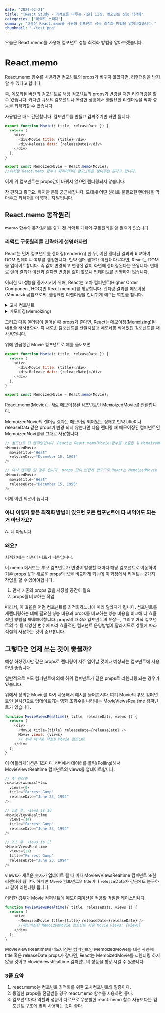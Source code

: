 ```yaml
---
date: "2024-02-21"
title: "[React Study - 리액트를 다루는 기술] 11장. 컴포넌트 성능 최적화"
categories: ["리액트 스터디"]
summary: "오늘은 React.memo를 사용해 컴포넌트 성능 최적화 방법을 알아보겠습니다."
thumbnail: "./test.png"
---
```


오늘은 React.memo를 사용해 컴포넌트 성능 최적화 방법을 알아보겠습니다.

# React.memo

React.memo 함수를 사용하면 컴포넌트의 props가 바뀌지 않았다면, 리렌더링을 방지할 수 있다고 합니다.

즉, 메모화된 버전의 컴포넌트로 해당 컴포넌트의 props가 변경될 때만 리렌더링을 할 수 있습니다.
커다란 큐모의 컴포넌트나 복잡한 상황에서 불필요한 리렌더링을 막아 성능을 최적화할 수 있습니다

사용법은 매우 간단합니다. 컴포넌트를 만들고 감싸주기만 하면 됩니다.

```js
export function Movie({ title, releaseDate }) {
  return (
    <div>
      <div>Movie title: {title}</div>
      <div>Release date: {releaseDate}</div>
    </div>
  );
}

export const MemoizedMovie = React.memo(Movie);
//위처럼 React.memo 함수의 파라미터에 컴포넌트를 넣어주면 된다고 합니다.
```

이제 위 컴포넌트는 props값이 바뀌지 않으면 렌더링되지 않습니다.

참 편하고 좋군요. 하지만 문득 궁금해집니다. 도대체 어떤 원리로 불필요한 렌더링을 막아주고 최적화를 이룩하는지 말입니다.

## React.memo 동작원리

memo 함수의 동작원리를 알기 전 리액트 자체의 구동원리를 알 필요가 있습니다.

### 리액트 구동원리를 간략하게 설명하자면

React는 먼저 컴포넌트를 렌더링(rendering) 한 뒤, 이전 렌더된 결과와 비교하여 DOM 업데이트 여부를 결정합니다. 만약 렌더 결과가 이전과 다르다면, React는 DOM을 업데이트합니다. 즉 값이 변경되고 변경된 값이 화면에 렌더링된다는 뜻입니다.
반대로 렌더 결과가 이전과 같다면 변경된 값이 없으니 업데이트를 진행하지 않습니다.

이러한 UI 성능을 증가시키기 위해, React는 고차 컴퍼넌트(Higher Order Component, HOC)인 React.memo()를 제공합니다. 렌더링 결과를 메모이징(Memoizing)함으로써, 불필요한 리렌더링을 건너뛰게 해주는 역할을 합니다.

<details>

<summary>고차 컴포넌트</summary>

<div markdown="1">

고차 컴포넌트란

- 컴포넌트 로직을 재사용하기 위한 React의 고급 기술입니다.
- 고차 컴포넌트(HOC)는 React API의 일부가 아니며, React의 구성적 특성에서 나오는 패턴이라고 합니다.
- 즉 고차 컴포넌트는 컴포넌트를 가져와 새 컴포넌트를 반환하는 함수입니다.

</div>

</details>

<details>

<summary>메모이징(Memoizing)</summary>

<div markdown="1">

메모이징이란

- memoization은 기존에 수행한 연산의 결과 값을 어딘가에 저장해두고 동일한 입력이 들어오면 재활용하는 프로그래밍 기법을 말합니다.
- 말 그대로 메모한 내용을 재사용한다 이해해도 좋을 것 같습니다.
- memoization을 적절히 사용하면 중복 연산을 피할 수 있기 때문에 메모리를 조금 더 쓰더라도 애플리케이션의 성능 최적화가 가능합니다.

</div>

</details>

그리고 다음 렌더링이 일어날 때 props가 같다면, React는 메모이징(Memoizing)된 내용을 재사용한다.
즉 새로운 컴포넌트를 만들지않고 메모이징 되어있던 컴포넌트를 재사용합니다.

위에 언급했던 Movie 컴포넌트로 예를 들어보면

```js
export function Movie({ title, releaseDate }) {
  return (
    <div>
      <div>Movie title: {title}</div>
      <div>Release date: {releaseDate}</div>
    </div>
  );
}

export const MemoizedMovie = React.memo(Movie);
```

React.memo(Movie)는 새로 메모이징된 컴포넌트인 MemoizedMovie를 반환합니다.

MemoizedMovie의 렌더링 결과는 메모이징 되어있는 상태고 만약 title이나 releaseData 같은 props가 변경 되지 않는다면 다음 렌더링 때 메모이징된 컴퍼넌트인 MemoizedMovi를을 그대로 사용합니다.

```js
// 컴포넌트 첫 렌더링입니다. React는 React.memo(Movie)함수를 호출한 뒤 MemoizedMovie 컴포넌트를 반환합니다.
<MemoizedMovie
  movieTitle="Heat"
  releaseDate="December 15, 1995"
/>

// 다시 렌더링 한 경우 입니다. props 값이 변한게 없으므로 React는 MemoizedMovie 컴포넌트를 그대로 사용하고 리렌더링을 하지않습니다.
<MemoizedMovie
  movieTitle="Heat"
  releaseDate="December 15, 1995"
/>
```

이제 이런 의문이 듭니다.

### 아니 이렇게 좋은 최적화 방법이 있으면 모든 컴포넌트에 다 써먹어도 되는거 아닌가요?

A. 네 아닙니다.

### 왜요?

최적화에는 비용이 따르기 때문입니다.

이 memo 메서드는 부모 컴포넌트가 변경이 발생할 때마다 해당 컴포넌트로 이동하여 기존 props 값과 새로운 props의 값을 비교하게 되는데 이 과정에서 리액트는 2가지 작업을 할 수 있어야합니다.

1. 먼저 기존의 props 값을 저장할 공간이 필요
2. props를 비교하는 작업

따라서, 이 효율은 어떤 컴포넌트를 최적화하느냐에 따라 달라지게 됩니다.
컴포넌트를 재렌더링하는 데에 필요한 성능 비용과 props를 비교하는 성능 비용을 비교해 더 효율적인 방법을 채택해야합니다.
props의 개수와 컴포넌트의 복잡도, 그리고 자식 컴포넌트의 수 등 다양한 변수에 따라 효율적인 컴포넌트 운영방법이 달라지므로 상황에 따라 적절히 사용하는 것이 중요합니다.

## 그렇다면 언제 쓰는 것이 좋을까?

예상 하셨겠지만 같은 props로 렌더링이 자주 일어날 것이라 예상되는 컴포넌트에 사용하면 좋습니다.

일반적으로 부모 컴퍼넌트에 의해 하위 컴퍼넌트가 같은 props로 리렌더링 되는 경우가 있습니다.

위에서 정의한 Movie를 다시 사용해서 예시를 들어봅시다.
여기 Movie의 부모 컴퍼넌트인 실시간으로 업데이트되는 영화 조회수를 나타내는 MovieViewsRealtime 컴퍼넌트가 있습니다.

```js
function MovieViewsRealtime({ title, releaseDate, views }) {
  return (
    <div>
      <Movie title={title} releaseDate={releaseDate} />
      Movie views: {views}
      // 위에 예시로 작성한 Movie 컴포넌트
    </div>
  );
}
```

이 어플리케이션은 1초마다 서버에서 데이터를 폴링(Polling)해서 MovieViewsRealtime 컴퍼넌트의 views를 업데이트합니다.

```js
// 첫 렌더링
<MovieViewsRealtime
  views={0}
  title="Forrest Gump"
  releaseDate="June 23, 1994"
/>

// 1초 후, views is 10
<MovieViewsRealtime
  views={10}
  title="Forrest Gump"
  releaseDate="June 23, 1994"
/>

// 2초 후  views is 25
<MovieViewsRealtime
  views={25}
  title="Forrest Gump"
  releaseDate="June 23, 1994"
/>
```

views가 새로운 숫자가 업데이트 될 때 마다 MoviewViewsRealtime 컴퍼넌트 또한 리렌더링 됩니다. 하지만 Movie 컴포넌트의 title이나 releaseData가 같음에도 불구하고 같이 리렌더링 됩니다.

이러한 경우가 Movie 컴퍼넌트에 메모이제이션을 적용할 적절한 케이스입니다.

```js
function MovieViewsRealtime({ title, releaseDate, views }) {
  return (
    <div>
      <MemoizedMovie title={title} releaseDate={releaseDate} />
      //메모이징된 MemoizedMovie 컴포넌트 사용 Movie views: {views}
    </div>
  );
}
```

MovieViewsRealtime에 메모이징된 컴퍼넌트인 MemoizedMovie를 대신 사용해 title 혹은 releaseDate props가 같다면, React는 MemoizedMovie를 리렌더링 하지 않을 것이고 MovieViewsRealtime 컴퍼넌트의 성능을 향상 시킬 수 있습니다.

### 3줄 요약

1. react.memo는 컴포넌트 최적화를 위한 고차컴포넌트의 일종이다.
2. 동일한 props를 전달받을 경우 react.memo 함수를 사용하면 좋다.
3. 컴포넌트마다 역할과 성능이 다르므로 무분별한 react.memo 함수 사용보다는 컴포넌트 구조에 맞춰 사용하는 것이 좋다.
